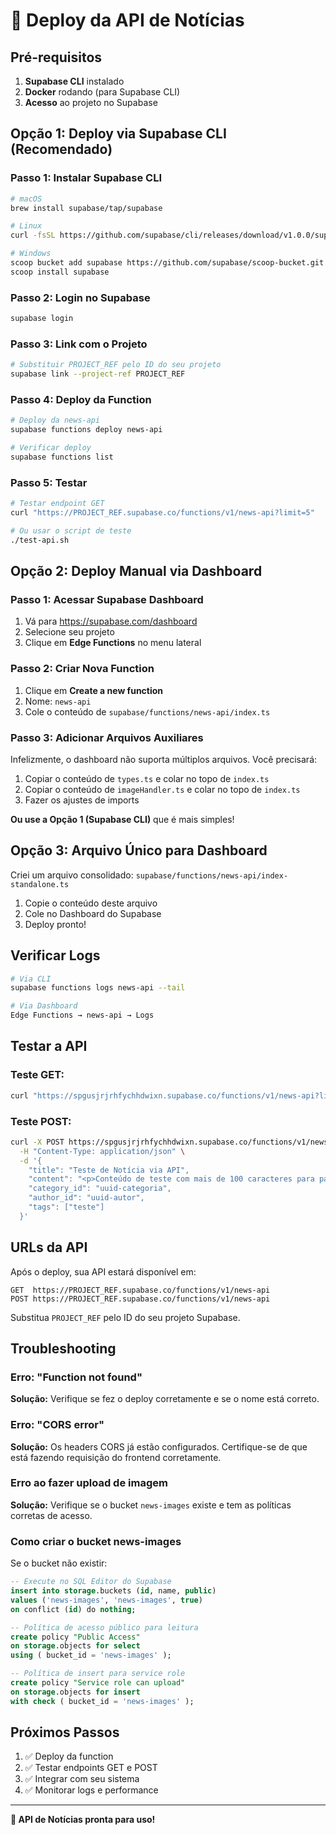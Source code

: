 # 🚀 Deploy da API de Notícias

## Pré-requisitos

1. **Supabase CLI** instalado
2. **Docker** rodando (para Supabase CLI)
3. **Acesso** ao projeto no Supabase

## Opção 1: Deploy via Supabase CLI (Recomendado)

### Passo 1: Instalar Supabase CLI

```bash
# macOS
brew install supabase/tap/supabase

# Linux
curl -fsSL https://github.com/supabase/cli/releases/download/v1.0.0/supabase_1.0.0_linux_amd64.tar.gz | tar -xz && sudo mv supabase /usr/local/bin/

# Windows
scoop bucket add supabase https://github.com/supabase/scoop-bucket.git
scoop install supabase
```

### Passo 2: Login no Supabase

```bash
supabase login
```

### Passo 3: Link com o Projeto

```bash
# Substituir PROJECT_REF pelo ID do seu projeto
supabase link --project-ref PROJECT_REF
```

### Passo 4: Deploy da Function

```bash
# Deploy da news-api
supabase functions deploy news-api

# Verificar deploy
supabase functions list
```

### Passo 5: Testar

```bash
# Testar endpoint GET
curl "https://PROJECT_REF.supabase.co/functions/v1/news-api?limit=5"

# Ou usar o script de teste
./test-api.sh
```

## Opção 2: Deploy Manual via Dashboard

### Passo 1: Acessar Supabase Dashboard

1. Vá para https://supabase.com/dashboard
2. Selecione seu projeto
3. Clique em **Edge Functions** no menu lateral

### Passo 2: Criar Nova Function

1. Clique em **Create a new function**
2. Nome: `news-api`
3. Cole o conteúdo de `supabase/functions/news-api/index.ts`

### Passo 3: Adicionar Arquivos Auxiliares

Infelizmente, o dashboard não suporta múltiplos arquivos. Você precisará:
1. Copiar o conteúdo de `types.ts` e colar no topo de `index.ts`
2. Copiar o conteúdo de `imageHandler.ts` e colar no topo de `index.ts`
3. Fazer os ajustes de imports

**Ou use a Opção 1 (Supabase CLI)** que é mais simples!

## Opção 3: Arquivo Único para Dashboard

Criei um arquivo consolidado: `supabase/functions/news-api/index-standalone.ts`

1. Copie o conteúdo deste arquivo
2. Cole no Dashboard do Supabase
3. Deploy pronto!

## Verificar Logs

```bash
# Via CLI
supabase functions logs news-api --tail

# Via Dashboard
Edge Functions → news-api → Logs
```

## Testar a API

### Teste GET:

```bash
curl "https://spgusjrjrhfychhdwixn.supabase.co/functions/v1/news-api?limit=5"
```

### Teste POST:

```bash
curl -X POST https://spgusjrjrhfychhdwixn.supabase.co/functions/v1/news-api \
  -H "Content-Type: application/json" \
  -d '{
    "title": "Teste de Notícia via API",
    "content": "<p>Conteúdo de teste com mais de 100 caracteres para passar na validação da API de notícias do portal.</p>",
    "category_id": "uuid-categoria",
    "author_id": "uuid-autor",
    "tags": ["teste"]
  }'
```

## URLs da API

Após o deploy, sua API estará disponível em:

```
GET  https://PROJECT_REF.supabase.co/functions/v1/news-api
POST https://PROJECT_REF.supabase.co/functions/v1/news-api
```

Substitua `PROJECT_REF` pelo ID do seu projeto Supabase.

## Troubleshooting

### Erro: "Function not found"
**Solução:** Verifique se fez o deploy corretamente e se o nome está correto.

### Erro: "CORS error"
**Solução:** Os headers CORS já estão configurados. Certifique-se de que está fazendo requisição do frontend corretamente.

### Erro ao fazer upload de imagem
**Solução:** Verifique se o bucket `news-images` existe e tem as políticas corretas de acesso.

### Como criar o bucket news-images

Se o bucket não existir:

```sql
-- Execute no SQL Editor do Supabase
insert into storage.buckets (id, name, public)
values ('news-images', 'news-images', true)
on conflict (id) do nothing;

-- Política de acesso público para leitura
create policy "Public Access"
on storage.objects for select
using ( bucket_id = 'news-images' );

-- Política de insert para service role
create policy "Service role can upload"
on storage.objects for insert
with check ( bucket_id = 'news-images' );
```

## Próximos Passos

1. ✅ Deploy da function
2. ✅ Testar endpoints GET e POST
3. ✅ Integrar com seu sistema
4. ✅ Monitorar logs e performance

---

**🎉 API de Notícias pronta para uso!**

